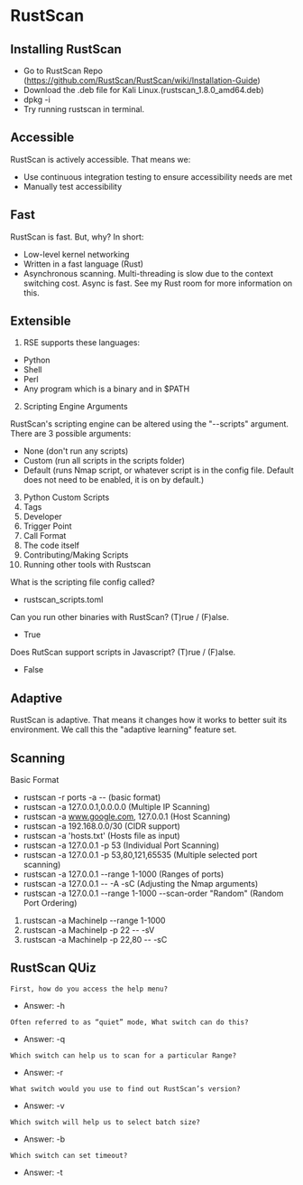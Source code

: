 # RustScan

## Installing RustScan

- Go to RustScan Repo (https://github.com/RustScan/RustScan/wiki/Installation-Guide)
- Download the .deb file for Kali Linux.(rustscan_1.8.0_amd64.deb)
- dpkg -i <file name>  
- Try running rustscan in terminal.

## Accessible

RustScan is actively accessible. That means we:

- Use continuous integration testing to ensure accessibility needs are met
- Manually test accessibility

## Fast

RustScan is fast. But, why? In short:

- Low-level kernel networking
- Written in a fast language (Rust)
- Asynchronous scanning. Multi-threading is slow due to the context switching cost. Async is fast. See my Rust room for more information on this.

## Extensible

1. RSE supports these languages:
-    Python
-    Shell
-    Perl
-    Any program which is a binary and in $PATH

2. Scripting Engine Arguments
 
RustScan's scripting engine can be altered using the "--scripts" argument.
There are 3 possible arguments:
-    None (don't run any scripts)
-    Custom (run all scripts in the scripts folder)
-    Default (runs Nmap script, or whatever script is in the config file. Default does not need to be enabled, it is on by default.)

3. Python Custom Scripts
4. Tags
5. Developer
6. Trigger Point
7. Call Format
8. The code itself
9. Contributing/Making Scripts
10. Running other tools with Rustscan

What is the scripting file config called?

- rustscan_scripts.toml

Can you run other binaries with RustScan? (T)rue / (F)alse.

- True

Does RutScan support scripts in Javascript? (T)rue / (F)alse.

- False

## Adaptive

RustScan is adaptive. That means it changes how it works to better suit its environment. We call this the "adaptive learning" feature set.

## Scanning

Basic Format
- rustscan -r ports -a  <Target-ip> -- <nmap cmds> 	(basic format)
- rustscan -a 127.0.0.1,0.0.0.0				(Multiple IP Scanning)
- rustscan -a www.google.com, 127.0.0.1			(Host Scanning)
- rustscan -a 192.168.0.0/30				(CIDR support)
- rustscan -a 'hosts.txt'				(Hosts file as input)
- rustscan -a 127.0.0.1 -p 53				(Individual Port Scanning)
- rustscan -a 127.0.0.1 -p 53,80,121,65535		(Multiple selected port scanning)
- rustscan -a 127.0.0.1 --range 1-1000			(Ranges of ports)
- rustscan -a 127.0.0.1 -- -A -sC			(Adjusting the Nmap arguments)
- rustscan -a 127.0.0.1 --range 1-1000 --scan-order "Random"	(Random Port Ordering)

1. rustscan -a MachineIp --range 1-1000
2. rustscan -a MachineIp -p 22 -- -sV
3. rustscan -a MachineIp -p 22,80 -- -sC

## RustScan QUiz

    First, how do you access the help menu?

-    Answer: -h

    Often referred to as “quiet” mode, What switch can do this?

-    Answer: -q

    Which switch can help us to scan for a particular Range?

-    Answer: -r

    What switch would you use to find out RustScan’s version?

-    Answer: -v
    
    Which switch will help us to select batch size?

-    Answer: -b

    Which switch can set timeout?

-    Answer: -t




